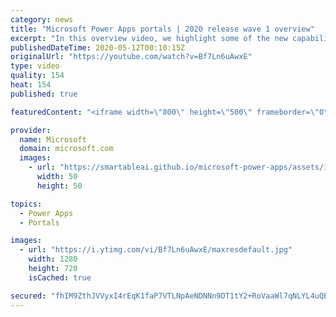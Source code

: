 ```yaml
---
category: news
title: "Microsoft Power Apps portals | 2020 release wave 1 overview"
excerpt: "In this overview video, we highlight some of the new capabilities included in the latest update to Microsoft Power Apps portals.     Here are the capabilities covered:   •    Power BI integration, so you can quickly add Power BI reports, tables, and dashboards to your portals without coding.  •    Themes"
publishedDateTime: 2020-05-12T00:10:15Z
originalUrl: "https://youtube.com/watch?v=Bf7Ln6uAwxE"
type: video
quality: 154
heat: 154
published: true

featuredContent: "<iframe width=\"800\" height=\"500\" frameborder=\"0\" src=\"https://www.youtube.com/embed/Bf7Ln6uAwxE\" allow=\"accelerometer; autoplay; encrypted-media; gyroscope; picture-in-picture\" allowfullscreen></iframe>"

provider:
  name: Microsoft
  domain: microsoft.com
  images:
    - url: "https://smartableai.github.io/microsoft-power-apps/assets/images/organizations/microsoft.com-50x50.jpg"
      width: 50
      height: 50

topics:
  - Power Apps
  - Portals

images:
  - url: "https://i.ytimg.com/vi/Bf7Ln6uAwxE/maxresdefault.jpg"
    width: 1280
    height: 720
    isCached: true

secured: "fhIM9ZthJVVyxI4rEqK1faP7VTLNpAeNDNNn9DT1tY2+RoVaaWl7qNLYL4uQEQ3Dp4F45J4pjFL2pGxKJbMyXbmVzSckcKONqQqmzu+T519XQMoxn7vNqPuNosKdLRfsmRmt32WKy7wk6tbJu0+XKChzqi5xv1PbPhce4wn/cW+zXioHejCTJ297duwx/iUNx0fFNdgKOvl80S+c4sAP7DYvZXiHLXQPA1BVgyBfL8HGmexhFeyVbJIrPCzazo8iNtOKF97mWDSpAvPtx1JHG0CZqLrge0A9HvLuGy05evXunIf0ESAAVokZuu4qQeVg4n7VBZcyC3D1YNjR+LrqUwhAVKSmcjqQUkHY7QVWgflbGIyuWwmGv7EvyEXsTPfpnQ0pUKX21Wx7VhkHPEa6P1TnSqClUdt1Dk5P07144MRWM59L/qdPdfT0DalJkjof;A9fX0Fk2mTS4NZ1XBl3iIw=="
---
```


